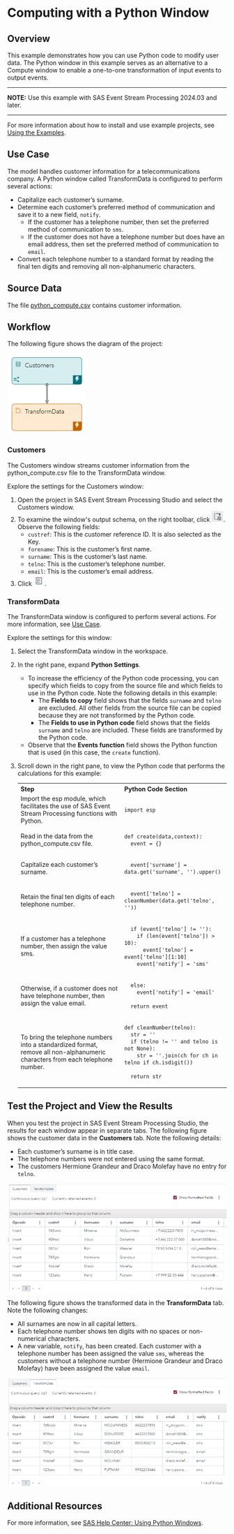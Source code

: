 # Computing with a Python Window
## Overview
This example demonstrates how you can use Python code to modify user data. The Python window in this example serves as an alternative to a Compute window to enable a one-to-one transformation of input events to output events.

---
**NOTE:**
Use this example with SAS Event Stream Processing 2024.03 and later. 

---

For more information about how to install and use example projects, see [Using the Examples](https://github.com/sassoftware/esp-studio-examples#using-the-examples). 

## Use Case

The model handles customer information for a telecommunications company. A Python window called TransformData is configured to perform several actions:

- Capitalize each customer’s surname.
- Determine each customer’s preferred method of communication and save it to a new field, `notify`.
  - If the customer has a telephone number, then set the preferred method of communication to `sms`.
  - If the customer does not have a telephone number but does have an email address, then set the preferred method of communication to `email`.
- Convert each telephone number to a standard format by reading the final ten digits and removing all non-alphanumeric characters.

## Source Data
The file [python_compute.csv](python_compute.csv) contains customer information.

## Workflow
The following figure shows the diagram of the project:

![Diagram of the project](img/python-compute.png "Diagram of the project")

### Customers

The Customers window streams customer information from the python_compute.csv file to the TransformData window.

Explore the settings for the Customers window:
1. Open the project in SAS Event Stream Processing Studio and select the Customers window. 
2. To examine the window's output schema, on the right toolbar, click ![Output Schema](img/output-schema-icon.png "Output schema"). Observe the following fields: 
   - `custref`: This is the customer reference ID. It is also selected as the Key.
   - `forename`: This is the customer’s first name.
   - `surname`: This is the customer’s last name.
   - `telno`: This is the customer’s telephone number.
   - `email`: This is the customer’s email address.
3. Click ![Properties](img/show-properties-icon.png "Properties"). 

### TransformData

The TransformData window is configured to perform several actions. For more information, see [Use Case](#use-case).

Explore the settings for this window:
1. Select the TransformData window in the workspace.
2. In the right pane, expand **Python Settings**.
   - To increase the efficiency of the Python code processing, you can specify which fields to copy from the source file and which fields to use in the Python code. Note the following details in this example:
     - The **Fields to copy** field shows that the fields `surname` and `telno` are excluded. All other fields from the source file can be copied because they are not transformed by the Python code.
     - The **Fields to use in Python code** field shows that the fields `surname` and `telno` are included. These fields are transformed by the Python code.
   - Observe that the **Events function** field shows the Python function that is used (in this case, the `create` function).
3. Scroll down in the right pane, to view the Python code that performs the calculations for this example:
   
    <table>
    <tr>
    <th>Step</th> <th>Python Code Section</th>
    </tr>
    <tr>
    <td>Import the esp module, which facilitates the use of SAS Event Stream Processing functions with Python.</td>
    <td>

      
    ```
   import esp
    ```

      
    </td>
    </tr>
    <tr>
    <td>Read in the data from the python_compute.csv file.</td>
    <td>

      
    ```
    def create(data,context):
      event = {}
    ```

      
    </td>
    </tr>
    <tr>
    <td> Capitalize each customer’s surname.</td>
    <td>


    ```
      event['surname'] = data.get('surname', '').upper()
    ```


    </td>
    </tr>
    <tr>
    <td> Retain the final ten digits of each telephone number.</td>
    <td>


    ```
      event['telno'] = cleanNumber(data.get('telno', ''))
    ```


    </td>
    </tr>
    <tr>
    <td>If a customer has a telephone number, then assign the value sms.

    </td>
    <td>


    ```
      if (event['telno'] != ''):
        if (len(event['telno']) > 10):
          event['telno'] = event['telno'][1:10]
        event['notify'] = 'sms'
    ```


    </td>
    </tr>
    <tr>
    <td>Otherwise, if a customer does not have telephone number, then assign the value email.</td>
    <td>


    ```
      else:
        event['notify'] = 'email'

      return event
    ```


    </td>
    </tr>
    <tr>
    <td>To bring the telephone numbers into a standardized format, remove all non-alphanumeric characters from each telephone number.</td>
    <td>


    ```
    def cleanNumber(telno):
      str = ''
      if (telno != '' and telno is not None):
        str = ''.join(ch for ch in telno if ch.isdigit())
    
      return str
    ```
    </td>
    </tr>
    </table>


## Test the Project and View the Results

When you test the project in SAS Event Stream Processing Studio, the results for each window appear in separate tabs. The following figure shows the customer data in the **Customers** tab. Note the following details:
- Each customer’s surname is in title case.
- The telephone numbers were not entered using the same format.
- The customers Hermione Grandeur and Draco Molefay have no entry for `telno`.

![Results for the Customers tab](img/Customers.png "Results for the Customers tab")

The following figure shows the transformed data in the **TransformData** tab. Note the following changes:
- All surnames are now in all capital letters.
- Each telephone number shows ten digits with no spaces or non-numerical characters.
- A new variable, `notify`, has been created. Each customer with a telephone number has been assigned the value `sms`, whereas the customers without a telephone number (Hermione Grandeur and Draco Molefay) have been assigned the value `email`.

![Results for the TransformData tab](img/TransformData.png "Results for the TransformData tab")

## Additional Resources
For more information, see [SAS Help Center: Using Python Windows](https://documentation.sas.com/?cdcId=espcdc&cdcVersion=default&docsetId=espcreatewindows&docsetTarget=p0e7tn8o6onj93n11vu60llatasz.htm).
